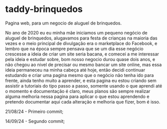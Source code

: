 # taddy-brinquedos

Pagina web, para um negocio de aluguel de brinquedos.

No ano de 2020 eu eu minha mãe iniciamos um pequeno negócio de aluguel de brinquedos, alugavamos para festa de crianças na maioria das vezes e o meio principal de divulgação era o marketplace do Facebook, e lembro que na época sempre pensava que se um dia esse negócio crescesse a ideia de criar um site seria bacana, e comecei a me interessar pela ideia e estudar sobre, bom nosso negocio durou quase dois anos, e não chegou ao nivel de precisar ou mesmo bancar um site online, mas essa ideia permaneceu na minha cabeça até hoje, então decidi continuar estudando e criar uma pagina mesmo que o negócio não tenha ido para frente, ainda tenho muito a aprender, e esta pagina eu estou criando sem assistir a tutoriais do tipo passo a passo, somente usando o que aprendi até o momento e documentação é claro, meus planos são sempre realizar alguma melhoria nessa pagina para aplicar o que estou aprendendo e pretendo documentar aqui cada alteração e melhoria que fizer, bom é isso.

21/08/24 - Primeiro commit;

14/09/24 - Segundo commit;

